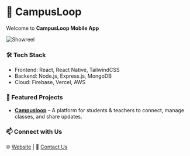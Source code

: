 # 🚀 CampusLoop

Welcome to **CampusLoop Mobile App**

![Showreel](https://github.com/The-Billion-Dollar-Company/demo-repository/blob/main/Showreel_-Mobile-screens-%5Bremix%5D.gif)


### 🛠️ Tech Stack
- Frontend: React, React Native, TailwindCSS
- Backend: Node.js, Express.js, MongoDB
- Cloud: Firebase, Vercel, AWS

### 💼 Featured Projects
- **[Campusloop](https://github.com/The-Billion-Dollar-Company/Campusloop-Project)** – A platform for students & teachers to connect, manage classes, and share updates.

### 📫 Connect with Us
🌐 [Website](#) | 💌 [Contact Us](mailto:mehedihasanshipat4@email.com)
